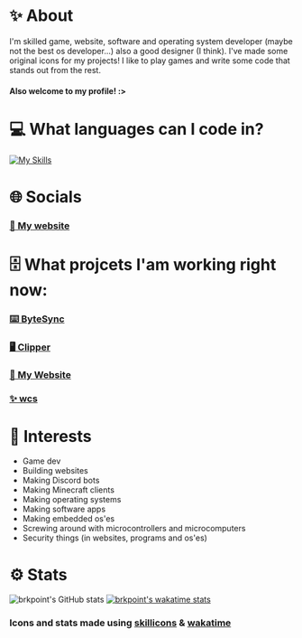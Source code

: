 
# ✨ About
I'm skilled game, website, software and operating system developer (maybe not the best os developer...) also a good designer (I think). I've made some original icons for my projects! I like to play games and write some code that stands out from the rest.
#### Also welcome to my profile! :>
# 💻 What languages can I code in?
[![My Skills](https://skillicons.dev/icons?i=js,nodejs,html,css,python,java,cs,cpp,c,swift,lua)]()
# 🌐 Socials
### [🤩 My website](https://shibabofficial.github.io)
# 🗄️ What projcets I'am working right now:
### [⌨️ ByteSync](https://github.com/ShibabOfficial/TerminalEditor)
### [🖥️ Clipper](https://github.com/ShibabOfficial/Clipper-MacOS)
### [🤩 My Website](https://github.com/ShibabOfficial/ShibabOfficial.github.io)
### [✨ wcs](https://github.com/ShibabOfficial/CSS-Web-Stylizer)
# 🔭 Interests
- Game dev
- Building websites
- Making Discord bots
- Making Minecraft clients
- Making operating systems
- Making software apps
- Making embedded os'es
- Screwing around with microcontrollers and microcomputers
- Security things (in websites, programs and os'es)
# ⚙ Stats
![brkpoint's GitHub stats](https://github-readme-stats.vercel.app/api?username=brkpoint&show_icons=true&theme=apprentice)
[![brkpoint's wakatime stats](https://github-readme-stats.vercel.app/api/wakatime?username=@brkpoint&show_icons=true&theme=apprentice)]()
### Icons and stats made using [skillicons](https://skillicons.dev) & [wakatime](https://wakatime.com)
